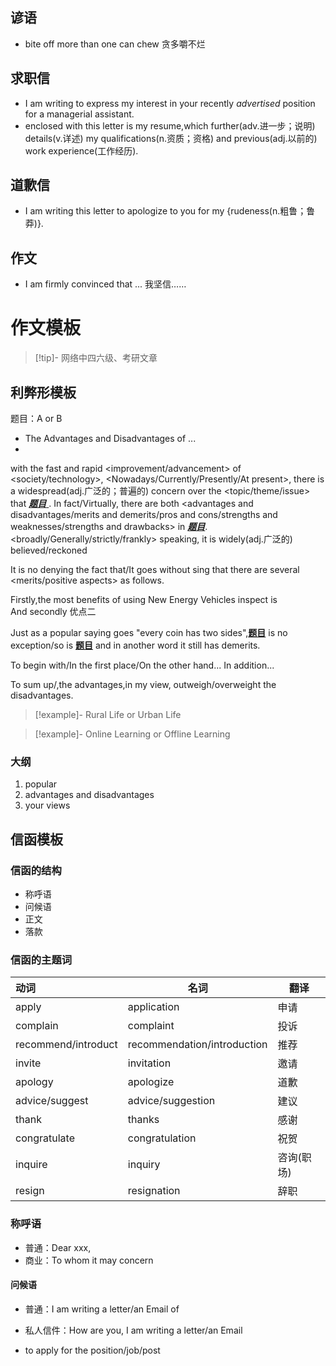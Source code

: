 
## 谚语
- bite off more than one can chew 贪多嚼不烂

## 求职信

- I am writing to express my interest in your recently *advertised* position for a managerial assistant.
- enclosed with this letter is my resume,which further(adv.进一步；说明) details(v.详述) my qualifications(n.资质；资格) and previous(adj.以前的) work experience(工作经历).

## 道歉信

- I am writing this letter to apologize to you for my {rudeness(n.粗鲁；鲁莽)}.


## 作文

- I am firmly convinced that ... 我坚信……


# 作文模板

> [!tip]- 网络中四六级、考研文章

## 利弊形模板

题目：A or B
- The Advantages and Disadvantages of ...
- 

with the fast and rapid <improvement/advancement> of <society/technology>,
<Nowadays/Currently/Presently/At present>, there is a widespread(adj.广泛的；普遍的) concern over the <topic/theme/issue> that <u>___题目___ </u>. 
In fact/Virtually, there are both <advantages and disadvantages/merits and demerits/pros and cons/strengths and weaknesses/strengths and drawbacks> in <u>___题目___</u>. 
<broadly/Generally/strictly/frankly> speaking, it is widely(adj.广泛的) believed/reckoned 

It is no denying the fact that/It goes without sing that 
there are several <merits/positive aspects> as follows.

Firstly,the most benefits of using New Energy Vehicles inspect  is  
And secondly 优点二

Just as a popular saying goes "every coin has two sides",<u>__题目__</u> is no exception/so is <u>__题目__</u> and in another word it still has demerits.

To begin with/In the first place/On the other hand... 
In addition...

To sum up/,the advantages,in my view, outweigh/overweight the disadvantages.



> [!example]- Rural Life or Urban Life

> [!example]- Online Learning or Offline Learning 

### 大纲

1. popular
2. advantages and disadvantages
3. your views


## 信函模板

### 信函的结构

- 称呼语
- 问候语
- 正文
- 落款

###  信函的主题词

| 动词                  | 名词                          | 翻译     |
| :------------------ | --------------------------- | ------ |
| apply               | application                 | 申请     |
| complain            | complaint                   | 投诉     |
| recommend/introduct | recommendation/introduction | 推荐     |
| invite              | invitation                  | 邀请     |
| apology             | apologize                   | 道歉     |
| advice/suggest      | advice/suggestion           | 建议     |
| thank               | thanks                      | 感谢     |
| congratulate        | congratulation              | 祝贺     |
| inquire             | inquiry                     | 咨询(职场) |
| resign              | resignation                 | 辞职     |
### 称呼语

- 普通：Dear xxx,
- 商业：To whom it may concern

#### 问候语

- 普通：I am writing a letter/an Email of
- 私人信件：How are you, I am writing a letter/an Email

- to apply for the position/job/post